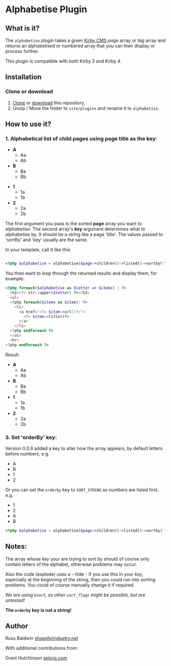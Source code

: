# Alphabetise Plugin

## What is it?

The `alphabetise` plugin takes a given [Kirby CMS](http://getkirby.com/) *page* array or *tag* array and returns an alphabetised or numbered array that you can then display or process further.

This plugin is compatible with both Kirby 3 and Kirby 4.


## Installation

### Clone or download

1. [Clone](https://github.com/shoesforindustry/kirby-plugins-alphabetise.git) or [download](https://github.com/shoesforindustry/kirby-plugins-alphabetise/archive/master.zip) this repository.
2. Unzip / Move the folder to `site/plugins` and rename it to `alphabetise`.

## How to use it?

### 1. Alphabetical list of child pages using page title as the key:

* **A**
  * Aa 
  * Ab 
* **B**
  * Ba 
  * Bb
+ **1**
  + 1a
  + 1b
+ **2**
  + 2a
  + 2b


The first argument you pass is the sorted **page** array you want to *alphabetise*. The second array's **key** argument determines what to *alphabetise* by. It should be a string like a page 'title'. The values passed to 'sortBy' and 'key' usually are the same.

In your template, call it like this:

```php

<?php $alphabetise = alphabetise($page->children()->listed()->sortby('title'), array('key' => 'title')); ?>

```

You then want to loop through the returned results and display them, for example:

```php
<?php foreach($alphabetise as $letter => $items) : ?>
  <h2><?= str::upper($letter) ?></h2>
  <ul>
  <?php foreach($items as $item): ?>
    <li>
      <a href="<?= $item->url()?>">
        <?= $item->title()?>
      </a>
   	</li>
  <?php endforeach ?>
  </ul>
  <hr>
<?php endforeach ?>
```

Result:

+ **A**
  + Aa
  + Ab
+ **B**
  + Ba
  + Bb
+ **1**
  + 1a
  + 1b
+ **2**
  + 2a
  + 2b

### 3. Set 'orderBy' key:

Version 0.0.9 added a key to alter how the array appears, by default letters before numbers, e.g.

+ A
+ B
+ 1
+ 2

Or you can set the `orderby` key to `SORT_STRING` so numbers are listed first, e.g.

+ 1
+ 2
+ A
+ B

```php
<?php $alphabetise = alphabetise($page->children()->listed()->sortby('title'), array('key' => 'title', 'orderby'=>SORT_STRING));?>

```

## Notes:

The array whose *key* your are trying to sort by should of course only contain letters of the alphabet, otherwise problems may occur.

Also the code (explode) uses a `~` tilde - if you use this in your *key*, especially at the beginning of the string, then you could run into sorting problems. You could of course manually change it if required.

*We are using `ksort`, so other `sort_flags` might be possible, but are untested!*

**The `orderby` key is not a string!**

## Author

Russ Baldwin
[shoesforindustry.net](https://shoesforindustry.net/)

With additional contributions from:

Grant Hutchinson
[splorp.com](https://splorp.com/)
